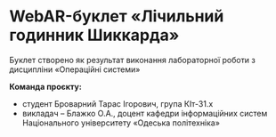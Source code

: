 # WebAR-буклет «Лічильний годинник Шиккарда»
Буклет створено як результат виконання лабораторної роботи з дисципліни «Операційні системи»

**Команда проєкту:**
- студент Броварний Тарас Ігорович, група КІт-31.x
- викладач – Блажко О.А., доцент кафедри інформаційних систем Національного університету «Одеська політехніка»
